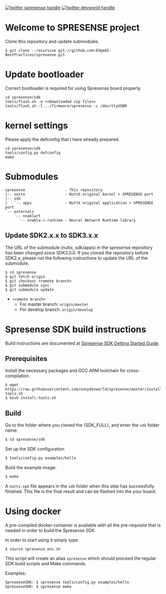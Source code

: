 [![twitter spresense handle][]][twitter spresense badge]
[![twitter devworld handle][]][twitter devworld badge]

# Welcome to SPRESENSE project

Clone this repository and update submodules.

```
$ git clone --recursive git://github.com:EdgeAI-BestPractices/spresense.git
```

# Update bootloader

Correct bootloader is required for using Spresense board properly.

```
cd spresense/sdk
tools/flash.sh -e <<Downloaded zip file>>
tools/flash.sh -l ../firmware/spresense -c /dev/ttyUSB0
```

# kernel settings

Please apply the defconfig that I have already prepared.

```
cd spresense/sdk
tools/config.py defconfig
make
```

# Submodules

```
spresense                  - This repository
|-- nuttx                  - NuttX original kernel + SPRESENSE port
|-- sdk
|   `-- apps               - NuttX original application + SPRESENSE port
`-- externals
    `-- nnablart
      `-- nnabla-c-runtime - Neural Network Runtime library
```

## Update SDK2.x.x to SDK3.x.x

The URL of the submodule (nuttx, sdk/apps) in the spresense repository has been changed since SDK3.0.0. If you cloned the repository before SDK2.x, please run the following instructions to update the URL of the submodule.

```
$ cd spresense
$ git fetch origin
$ git checkout <remote branch>
$ git submodule sync
$ git submodule update
```
* `<remote branch>`
  * For master branch: `origin/master`
  * For develop branch: `origin/develop`

# Spresense SDK build instructions

Build instructions are documented at [Spresense SDK Getting Started Guide](https://developer.sony.com/develop/spresense/docs/sdk_set_up_en.html).

## Prerequisites

Install the necessary packages and GCC ARM toolchain for cross-compilation.
```
$ wget https://raw.githubusercontent.com/sonydevworld/spresense/master/install-tools.sh
$ bash install-tools.sh
```

## Build

Go to the folder where you cloned the {SDK_FULL}, and enter the `sdk` folder name:
``` bash
$ cd spresense/sdk
```
Set up the SDK configuration
``` bash
$ tools/config.py examples/hello
```
Build the example image:
``` bash
$ make
```

A `nuttx.spk` file appears in the `sdk` folder when this step has successfully finished.
This file is the final result and can be flashed into the your board.

# Using docker

A pre-compiled docker container is available with all the pre-requisite that is needed in order to build the Spresense SDK.

In order to start using it simply type:

```
$ source spresense_env.sh
```

This script will create an alias `spresense` which should proceed the regular SDK build scripts and Make commands.

Examples:
```
SpresenseSDK: $ spresense tools/config.py examples/hello
SpresenseSDK: $ spresense make
```

[twitter spresense handle]: https://img.shields.io/twitter/follow/SpresensebySony?style=social&logo=twitter
[twitter spresense badge]: https://twitter.com/intent/follow?screen_name=SpresensebySony
[twitter devworld handle]: https://img.shields.io/twitter/follow/SonyDevWorld?style=social&logo=twitter
[twitter devworld badge]: https://twitter.com/intent/follow?screen_name=SonyDevWorld
